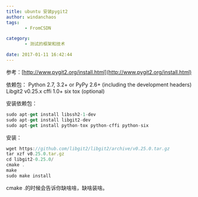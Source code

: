 ```yaml
---
title: ubuntu 安装pygit2
author: windanchaos
tags: 
       - FromCSDN

category: 
       - 测试的框架和技术

date: 2017-01-11 16:42:44
---
```

参考：[http://www.pygit2.org/install.html](http://www.pygit2.org/install.html)

依赖包：
Python 2.7, 3.2+ or PyPy 2.6+ (including the development headers)
Libgit2 v0.25.x
cffi 1.0+
six
tox (optional)

安装依赖包：
```js 
sudo apt-get install libssh2-1-dev
sudo apt-get install libgit2-dev
sudo apt-get install python-tox python-cffi python-six
```

安装：

```js 
wget https://github.com/libgit2/libgit2/archive/v0.25.0.tar.gz
tar xzf v0.25.0.tar.gz
cd libgit2-0.25.0/
cmake .
make
sudo make install
```

cmake .的时候会告诉你缺啥啥，缺啥装啥。